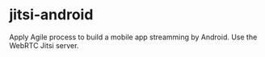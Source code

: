 # jitsi-android
Apply Agile process to build a mobile app streamming by Android. Use the WebRTC Jitsi server.
